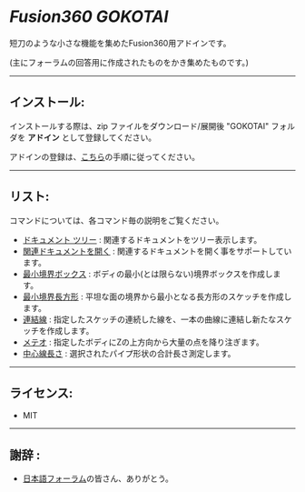 # ***Fusion360 GOKOTAI***
短刀のような小さな機能を集めたFusion360用アドインです。

(主にフォーラムの回答用に作成されたものをかき集めたものです。)

---

## **インストール**:
インストールする際は、zip ファイルをダウンロード/展開後 "GOKOTAI" フォルダを **アドイン** として登録してください。

アドインの登録は、[こちら](https://kantoku.hatenablog.com/entry/2021/02/15/161734)の手順に従ってください。

---

## **リスト**:
コマンドについては、各コマンド毎の説明をご覧ください。

+ [ドキュメント ツリー](./GOKOTAI/commands/DocumentTree/) : 関連するドキュメントをツリー表示します。
+ [関連ドキュメントを開く](./GOKOTAI/commands/OAD/) : 関連するドキュメントを開く事をサポートしています。
+ [最小境界ボックス](./GOKOTAI/commands/MinimumBoundingBox/) : ボディの最小(とは限らない)境界ボックスを作成します。
+ [最小境界長方形](./GOKOTAI/commands/MinimumBoundingRectangle/) : 平坦な面の境界から最小となる長方形のスケッチを作成します。
+ [連結線](./GOKOTAI/commands/JointCurve/) : 指定したスケッチの連続した線を、一本の曲線に連結し新たなスケッチを作成します。
+ [メテオ](./GOKOTAI/commands/Meteor/) : 指定したボディにZの上方向から大量の点を降り注ぎます。
+ [中心線長さ](./GOKOTAI/commands/CenterlineMeasurement/) : 選択されたパイプ形状の合計長さ測定します。

---

## **ライセンス**:
- MIT

---

## **謝辞** :

- [日本語フォーラム](https://forums.autodesk.com/t5/fusion-360-ri-ben-yu/bd-p/707)の皆さん、ありがとう。
